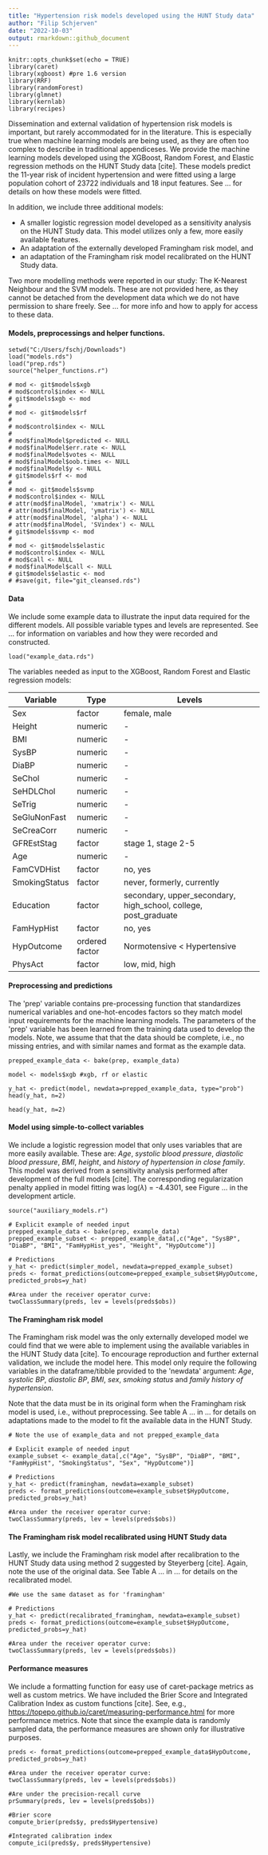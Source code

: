 ```yaml
---
title: "Hypertension risk models developed using the HUNT Study data"
author: "Filip Schjerven"
date: "2022-10-03"
output: rmarkdown::github_document
---
```


```{r setup, include=FALSE}
knitr::opts_chunk$set(echo = TRUE)
library(caret)
library(xgboost) #pre 1.6 version
library(RRF)
library(randomForest)
library(glmnet)
library(kernlab)
library(recipes)
 ```

Dissemination and external validation of hypertension risk models is important, but rarely accommodated for in the literature. This is especially true when machine learning models are being used, as they are often too complex to describe in traditional appendiceses. We provide the machine learning models developed using the XGBoost, Random Forest, and Elastic regression methods on the HUNT Study data [cite]. These models predict the 11-year risk of incident hypertension and were fitted using a large population cohort of 23722 individuals and 18 input features. See ... for details on how these models were fitted.

In addition, we include three additional models:
  
- A smaller logistic regression model developed as a sensitivity analysis on the HUNT Study data. This model utilizes only a few, more easily available features. 
- An adaptation of the externally developed Framingham risk model, and
- an adaptation of the Framingham risk model recalibrated on the HUNT Study data. 

Two more modelling methods were reported in our study: The K-Nearest Neighbour and the SVM models. These are not provided here, as they cannot be detached from the development data which we do not have permission to share freely. See ... for more info and how to apply for access to these data. 

#### Models, preprocessings and helper functions.
```{r load models}
setwd("C:/Users/fschj/Downloads")
load("models.rds")
load("prep.rds")
source("helper_functions.r")
```

```{r delete_data, echo=F}
# mod <- git$models$xgb
# mod$control$index <- NULL
# git$models$xgb <- mod
# 
# mod <- git$models$rf
# 
# mod$control$index <- NULL
# 
# mod$finalModel$predicted <- NULL
# mod$finalModel$err.rate <- NULL
# mod$finalModel$votes <- NULL
# mod$finalModel$oob.times <- NULL
# mod$finalModel$y <- NULL
# git$models$rf <- mod
# 
# mod <- git$models$svmp
# mod$control$index <- NULL
# attr(mod$finalModel, 'xmatrix') <- NULL
# attr(mod$finalModel, 'ymatrix') <- NULL
# attr(mod$finalModel, 'alpha') <- NULL
# attr(mod$finalModel, 'SVindex') <- NULL
# git$models$svmp <- mod
# 
# mod <- git$models$elastic
# mod$control$index <- NULL
# mod$call <- NULL
# mod$finalModel$call <- NULL
# git$models$elastic <- mod
# #save(git, file="git_cleansed.rds")

```

#### Data

We include some example data to illustrate the input data required for the different models. All possible variable types and levels are represented. See ... for information on variables and how they were recorded and constructed.

``` {r data}
load("example_data.rds")
```
The variables needed as input to the XGBoost, Random Forest and Elastic regression models:

| Variable | Type | Levels |
| --- | --- | --- |
|Sex           | factor  | female, male |
|Height        | numeric | - |
|BMI           | numeric | - |
|SysBP         | numeric | - |
|DiaBP         | numeric | - |
|SeChol        | numeric | - |
|SeHDLChol     | numeric | - |
|SeTrig        | numeric | - |
|SeGluNonFast  | numeric | - |
|SeCreaCorr    | numeric | - |
|GFREstStag    | factor  | stage 1, stage 2-5 |
|Age           | numeric | - |
|FamCVDHist    | factor  | no, yes |
|SmokingStatus | factor  | never, formerly, currently |
|Education     | factor  | secondary, upper_secondary, high_school, college, post_graduate |
|FamHypHist    | factor  | no, yes |
|HypOutcome    | ordered factor  | Normotensive < Hypertensive |
|PhysAct       | factor  | low, mid, high |


#### Preprocessing and predictions
The 'prep' variable contains pre-processing function that standardizes numerical variables and one-hot-encodes factors so they match model input requirements for the machine learning models. The parameters of the 'prep' variable has been learned from the training data used to develop the models. Note, we assume that that the data should be complete, i.e., no missing entries, and with similar names and format as the example data. 

```{r prep_predict, results = 'hide'}
prepped_example_data <- bake(prep, example_data)

model <- models$xgb #xgb, rf or elastic

y_hat <- predict(model, newdata=prepped_example_data, type="prob")
head(y_hat, n=2)
```
```{r echo=F}
head(y_hat, n=2)
```

#### Model using simple-to-collect variables
We include a logistic regression model that only uses variables that are more easily available. These are: *Age*, *systolic blood pressure*, *diastolic blood pressure*, *BMI*, *height*, and *history of hypertension in close family*. This model was derived from a sensitivity analysis performed after development of the full models [cite]. The corresponding regularization penalty applied in model fitting was log($\lambda$) = -4.4301, see Figure ... in the development article.

```{r simpler}
source("auxiliary_models.r")

# Explicit example of needed input
prepped_example_data <- bake(prep, example_data)
prepped_example_subset <- prepped_example_data[,c("Age", "SysBP", "DiaBP", "BMI", "FamHypHist_yes", "Height", "HypOutcome")]

# Predictions
y_hat <- predict(simpler_model, newdata=prepped_example_subset)
preds <- format_predictions(outcome=prepped_example_subset$HypOutcome, predicted_probs=y_hat) 

#Area under the receiver operator curve:
twoClassSummary(preds, lev = levels(preds$obs))

```

#### The Framingham risk model
The Framingham risk model was the only externally developed model we could find that we were able to implement using the available variables in the HUNT Study data [cite]. To encourage reproduction and further external validation, we include the model here. This model only require the following variables in the dataframe/tibble provided to the 'newdata' argument: *Age*, *systolic BP*, *diastolic BP*, *BMI*, *sex*, *smoking status* and *family history of hypertension*.

Note that the data must be in its original form when the Framingham risk model is used, i.e., without preprocessing. See table A ... in ... for details on adaptations made to the model to fit the available data in the HUNT Study.

```{r fr}
# Note the use of example_data and not prepped_example_data

# Explicit example of needed input
example_subset <- example_data[,c("Age", "SysBP", "DiaBP", "BMI", "FamHypHist", "SmokingStatus", "Sex", "HypOutcome")]

# Predictions
y_hat <- predict(framingham, newdata=example_subset)
preds <- format_predictions(outcome=example_subset$HypOutcome, predicted_probs=y_hat) 

#Area under the receiver operator curve:
twoClassSummary(preds, lev = levels(preds$obs))
```
#### The Framingham risk model recalibrated using HUNT Study data
Lastly, we include the Framingham risk model after recalibration to the HUNT Study data using method 2 suggested by Steyerberg [cite]. Again, note the use of the original data. See Table A ... in ... for details on the recalibrated model.

```{r recal fr}
#We use the same dataset as for 'framingham'

# Predictions
y_hat <- predict(recalibrated_framingham, newdata=example_subset)
preds <- format_predictions(outcome=example_subset$HypOutcome, predicted_probs=y_hat) 

#Area under the receiver operator curve:
twoClassSummary(preds, lev = levels(preds$obs))
```

#### Performance measures
We include a formatting function for easy use of caret-package metrics as well as custom metrics. We have included the Brier Score and Integrated Calibration Index as custom functions [cite]. See, e.g., https://topepo.github.io/caret/measuring-performance.html for more performance metrics. Note that since the example data is randomly sampled data, the performance measures are shown only for illustrative purposes.
```{r measure performance}
preds <- format_predictions(outcome=prepped_example_data$HypOutcome, predicted_probs=y_hat) 

#Area under the receiver operator curve:
twoClassSummary(preds, lev = levels(preds$obs))

#Are under the precision-recall curve
prSummary(preds, lev = levels(preds$obs))

#Brier score
compute_brier(preds$y, preds$Hypertensive)

#Integrated calibration index
compute_ici(preds$y, preds$Hypertensive)
```


